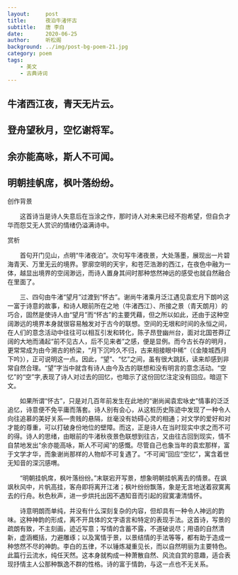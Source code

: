 ```yaml
---
layout:     post
title:      夜泊牛渚怀古
subtitle:   唐 李白
date:       2020-06-25
author:     听松阁
background: ../img/post-bg-poem-21.jpg
category: poem
tags:
    - 美文
    - 古典诗词
---
```



## 牛渚西江夜，青天无片云。

## 登舟望秋月，空忆谢将军。

## 余亦能高咏，斯人不可闻。

## 明朝挂帆席，枫叶落纷纷。





创作背景



　　这首诗当是诗人失意后在当涂之作，那时诗人对未来已经不抱希望，但自负才华而怨艾无人赏识的情绪仍溢满诗中。





赏析



　　首句开门见山，点明“牛渚夜泊”。次句写牛渚夜景，大处落墨，展现出一片碧海青天、万里无云的境界。寥廓空明的天宇，和苍茫浩渺的西江，在夜色中融为一体，越显出境界的空阔渺远，而诗人置身其间时那种悠然神远的感受也就自然融合在里面了。



　　三、四句由牛渚“望月”过渡到“怀古”。谢尚牛渚乘月泛江遇见袁宏月下朗吟这一富于诗意的故事，和诗人眼前所在之地（牛渚西江）、所接之景（青天朗月）的巧合，固然是使诗人由“望月”而“怀古”的主要凭藉，但之所以如此，还由于这种空阔渺远的境界本身就很容易触发对于古今的联想。空间的无垠和时间的永恒之间，在人们的意念活动中往往可以相互引发和转化，陈子昂登幽州台，面对北国苍莽辽阔的大地而涌起“前不见古人，后不见来者”之感，便是显例。而今古长存的明月，更常常成为由今溯古的桥梁，“月下沉吟久不归，古来相接眼中稀”（《金陵城西月下吟》），正可说明这一点。因此，“望”、“忆”之间，虽有很大跳跃，读来却感到非常自然合理。“望”字当中就含有诗人由今及古的联想和没有明言的意念活动。“空忆”的“空”字,表现了诗人对过去的回忆，也暗示了这份回忆注定没有回应。暗逗下文。



　　如果所谓“怀古”，只是对几百年前发生在此地的“谢尚闻袁宏咏史”情事的泛泛追忆，诗意便不免平庸而落套。诗人别有会心，从这桩历史陈迹中发现了一种令人向往追慕的美好关系—贵贱的悬隔，丝毫没有妨碍心灵的相通；对文学的爱好和对才能的尊重，可以打破身份地位的壁障。而这，正是诗人在当时现实中求之而不可的得。诗人的思绪，由眼前的牛渚秋夜景色联想到往古，又由往古回到现实，情不自禁地发出“余亦能高咏，斯人不可闻”的感慨。尽管自己也象当年的袁宏那样，富于文学才华，而象谢尚那样的人物却不可复遇了。“不可闻”回应“空忆”，寓含着世无知音的深沉感喟。



　　“明朝挂帆席，枫叶落纷纷。”末联宕开写景，想象明朝挂帆离去的情景。在飒飒秋风中，片帆高挂，客舟即将离开江渚；枫叶纷纷飘落，象是无言地送着寂寞离去的行舟。秋色秋声，进一步烘托出因不遇知音而引起的寂寞凄清情怀。



　　诗意明朗而单纯，并没有什么深刻复杂的内容，但却具有一种令人神远的韵味。这种神韵的形成，离不开具体的文字语言和特定的表现手法。这首诗，写景的疏朗有致，不主刻画，迹近写意；写情的含蓄不露，不道破说尽；用语的自然清新，虚涵概括，力避雕琢；以及寓情于景，以景结情的手法等等，都有助于造成一种悠然不尽的神韵。李白的五律，不以锤炼凝重见长，而以自然明丽为主要特色。此篇行云流水，纯任天然。这本身就构成一种萧散自然、风流自赏的意趣，适合表现抒情主人公那种飘逸不群的性格。诗的富于情韵，与这一点也不无关系。
